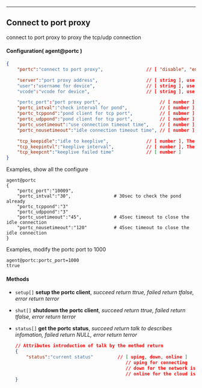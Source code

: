 ***
## Connect to port proxy
connect to port proxy to proxy the tcp/udp connection

#### Configuration( agent@portc )
```json
{
    "portc":"connect to port proxy",                // [ "disable", "enable" ]

    "server":"port proxy address",                  // [ string ], use the remote:server when this none
    "user":"username for device",                   // [ string ], use the remote:user when this none
    "vcode":"vcode for device",                     // [ string ], use the remote:vcode when this none

    "portc_port":"port proxy port",                      // [ number ]
    "portc_intval":"check interval for pond",            // [ number ], the unit is second
    "portc_tcppond":"pond client for tcp port",          // [ nubmer ]
    "portc_udppond":"pond client for tcp port",          // [ number ]
    "portc_usetimeout":"use connection timeout time",    // [ number ], the unit is second
    "portc_nousetimeout":"idle connection timeout time", // [ number ], the unit is second

    "tcp_keepidle":"idle to keeplive",              // [ number ], The unit is seconds
    "tcp_keepintvl":"keeplive interval",            // [ number ], The unit is seconds
    "tcp_keepcnt":"keeplive failed time"            // [ number ]
}
```
Examples, show all the configure
```shell
agent@portc
{
    "portc_port":"10009",
    "portc_intval":"30",                # 30sec to check the pond already
    "portc_tcppond":"3"
    "portc_udppond":"3"
    "portc_usetimeout":"45",            # 45sec timeout to close the idle connection
    "portc_nousetimeout":"120"          # 45sec timeout to close the idle connection
}
```  
Examples, modify the portc port to 1000
```shell
agent@portc:portc_port=1000
ttrue
```  


#### **Methods**

+ `setup[]` **setup the portc client**, *succeed return ttrue, failed return tfalse, error return terror*

+ `shut[]` **shutdown the portc client**, *succeed return ttrue, failed return tfalse, error return terror*

+ `status[]` **get the portc status**, *succeed return talk to describes infomation, failed return NULL, error return terror*
    ```json
    // Attributes introduction of talk by the method return
    {
        "status":"current status"         // [ uping, down, online ]
                                             // uping for connecting
                                             // down for the network is down
                                             // online for the cloud is connect succeed
    }
    ```

